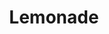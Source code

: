 ---
title: "Lemonade"
description: ""
price_s: "2"
price_l: ""
price_lg: ""
weight: "3"
hidden: true
---